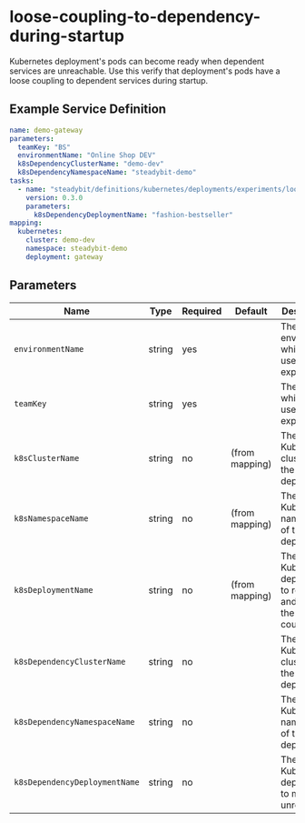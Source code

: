 # loose-coupling-to-dependency-during-startup

Kubernetes deployment's pods can become ready when dependent services are unreachable.
Use this verify that deployment's pods have a loose coupling to dependent services during startup.

## Example Service Definition

```yaml
name: demo-gateway
parameters:
  teamKey: "BS"
  environmentName: "Online Shop DEV"
  k8sDependencyClusterName: "demo-dev"
  k8sDependencyNamespaceName: "steadybit-demo"
tasks:
  - name: "steadybit/definitions/kubernetes/deployments/experiments/loose-coupling-to-dependency-during-startup"
    version: 0.3.0
    parameters:
      k8sDependencyDeploymentName: "fashion-bestseller"
mapping:
  kubernetes:
    cluster: demo-dev
    namespace: steadybit-demo
    deployment: gateway
```

## Parameters

| Name                          | Type   | Required | Default        | Description                                                      |
|-------------------------------|--------|----------|----------------|------------------------------------------------------------------|
| `environmentName`             | string | yes      |                | The environment which is used for the experiment                 |
| `teamKey`                     | string | yes      |                | The team which is used for the experiment                        |
| `k8sClusterName`              | string | no       | (from mapping) | The Kubernetes cluster of the deployment                         |
| `k8sNamespaceName`            | string | no       | (from mapping) | The Kubernetes namespace of the deployment                       |
| `k8sDeploymentName`           | string | no       | (from mapping) | The Kubernetes deployment to restart and watch the pod count for |
| `k8sDependencyClusterName`    | string | no       |                | The Kubernetes cluster of the deployment                         |
| `k8sDependencyNamespaceName`  | string | no       |                | The Kubernetes namespace of the deployment                       |
| `k8sDependencyDeploymentName` | string | no       |                | The Kubernetes deployment to make unreachable                    |